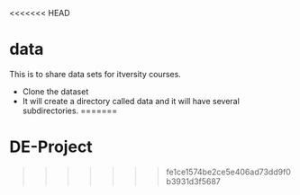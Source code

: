 <<<<<<< HEAD
# data
This is to share data sets for itversity courses.

* Clone the dataset
* It will create a directory called data and it will have several subdirectories.
=======
# DE-Project
>>>>>>> fe1ce1574be2ce5e406ad73dd9f0b3931d3f5687
